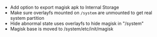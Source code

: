 - Add option to export magisk apk to Internal Storage
- Make sure overlayfs mounted on `/system` are unmounted to get real system partition
- Hide abnormal state uses overlayfs to hide magisk in "/system"
- Magisk base is moved to /system/etc/init/magisk
